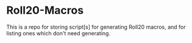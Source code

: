 # Roll20-Macros

This is a repo for storing script[s] for generating Roll20 macros, and for listing ones which don't need generating.
